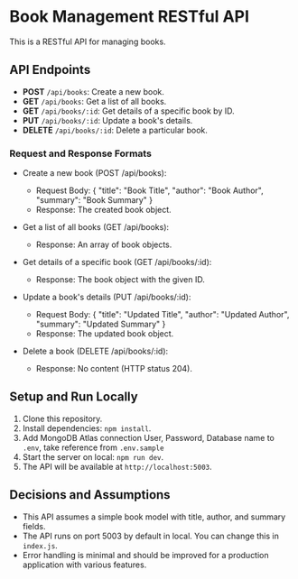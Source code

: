# Book Management RESTful API

This is a RESTful API for managing books.

## API Endpoints

-   **POST** `/api/books`: Create a new book.
-   **GET** `/api/books`: Get a list of all books.
-   **GET** `/api/books/:id`: Get details of a specific book by ID.
-   **PUT** `/api/books/:id`: Update a book's details.
-   **DELETE** `/api/books/:id`: Delete a particular book.

### Request and Response Formats

-   Create a new book (POST /api/books):

    -   Request Body: { "title": "Book Title", "author": "Book Author", "summary": "Book Summary" }
    -   Response: The created book object.

-   Get a list of all books (GET /api/books):

    -   Response: An array of book objects.

-   Get details of a specific book (GET /api/books/:id):

    -   Response: The book object with the given ID.

-   Update a book's details (PUT /api/books/:id):

    -   Request Body: { "title": "Updated Title", "author": "Updated Author", "summary": "Updated Summary" }
    -   Response: The updated book object.

-   Delete a book (DELETE /api/books/:id):
    -   Response: No content (HTTP status 204).

## Setup and Run Locally

1. Clone this repository.
2. Install dependencies: `npm install`.
3. Add MongoDB Atlas connection User, Password, Database name to `.env`, take reference from `.env.sample`
4. Start the server on local: `npm run dev`.
5. The API will be available at `http://localhost:5003`.

## Decisions and Assumptions

-   This API assumes a simple book model with title, author, and summary fields.
-   The API runs on port 5003 by default in local. You can change this in `index.js`.
-   Error handling is minimal and should be improved for a production application with various features.

